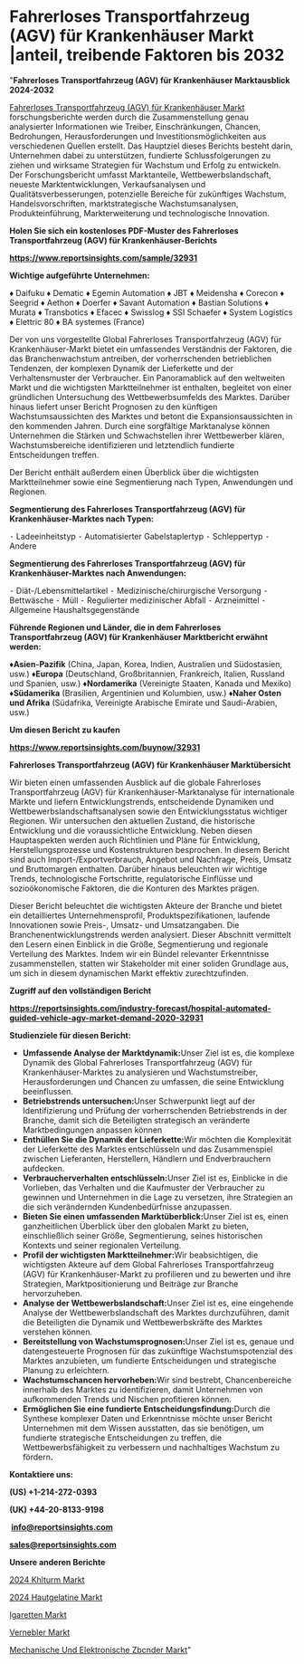 # Fahrerloses Transportfahrzeug (AGV) für Krankenhäuser Markt |anteil, treibende Faktoren bis 2032

"<strong><b>Fahrerloses Transportfahrzeug (AGV) für Krankenhäuser Marktausblick 2024-2032</b></strong>

<a href=https://www.reportsinsights.com/sample/32931>Fahrerloses Transportfahrzeug (AGV) für Krankenhäuser Markt</a> forschungsberichte werden durch die Zusammenstellung genau analysierter Informationen wie Treiber, Einschränkungen, Chancen, Bedrohungen, Herausforderungen und Investitionsmöglichkeiten aus verschiedenen Quellen erstellt. Das Hauptziel dieses Berichts besteht darin, Unternehmen dabei zu unterstützen, fundierte Schlussfolgerungen zu ziehen und wirksame Strategien für Wachstum und Erfolg zu entwickeln. Der Forschungsbericht umfasst Marktanteile, Wettbewerbslandschaft, neueste Marktentwicklungen, Verkaufsanalysen und Qualitätsverbesserungen, potenzielle Bereiche für zukünftiges Wachstum, Handelsvorschriften, marktstrategische Wachstumsanalysen, Produkteinführung, Markterweiterung und technologische Innovation.

<strong><b>Holen Sie sich ein kostenloses PDF-Muster des Fahrerloses Transportfahrzeug (AGV) für Krankenhäuser-Berichts</b></strong>

<a href=https://www.reportsinsights.com/sample/32931><strong><u>https://www.reportsinsights.com/sample/32931</u></strong></a>

<strong>Wichtige aufgeführte Unternehmen:</strong>

♦ Daifuku
♦ Dematic
♦ Egemin Automation
♦ JBT
♦ Meidensha
♦ Corecon
♦ Seegrid
♦ Aethon
♦ Doerfer
♦ Savant Automation
♦ Bastian Solutions
♦ Murata
♦ Transbotics
♦ Efacec
♦ Swisslog
♦ SSI Schaefer
♦ System Logistics
♦ Elettric 80
♦ BA systemes (France)

Der von uns vorgestellte Global Fahrerloses Transportfahrzeug (AGV) für Krankenhäuser-Markt bietet ein umfassendes Verständnis der Faktoren, die das Branchenwachstum antreiben, der vorherrschenden betrieblichen Tendenzen, der komplexen Dynamik der Lieferkette und der Verhaltensmuster der Verbraucher. Ein Panoramablick auf den weltweiten Markt und die wichtigsten Marktteilnehmer ist enthalten, begleitet von einer gründlichen Untersuchung des Wettbewerbsumfelds des Marktes. Darüber hinaus liefert unser Bericht Prognosen zu den künftigen Wachstumsaussichten des Marktes und betont die Expansionsaussichten in den kommenden Jahren. Durch eine sorgfältige Marktanalyse können Unternehmen die Stärken und Schwachstellen ihrer Wettbewerber klären, Wachstumsbereiche identifizieren und letztendlich fundierte Entscheidungen treffen.

Der Bericht enthält außerdem einen Überblick über die wichtigsten Marktteilnehmer sowie eine Segmentierung nach Typen, Anwendungen und Regionen.

<strong>Segmentierung des Fahrerloses Transportfahrzeug (AGV) für Krankenhäuser-Marktes nach Typen:</strong>

⁃ Ladeeinheitstyp
⁃ Automatisierter Gabelstaplertyp
⁃ Schleppertyp
⁃ Andere

<strong>Segmentierung des Fahrerloses Transportfahrzeug (AGV) für Krankenhäuser-Marktes nach Anwendungen:</strong>

⁃ Diät-/Lebensmittelartikel
⁃ Medizinische/chirurgische Versorgung
⁃ Bettwäsche
⁃ Müll
⁃ Regulierter medizinischer Abfall
⁃ Arzneimittel
⁃ Allgemeine Haushaltsgegenstände

<strong><b>Führende Regionen und Länder, die in dem Fahrerloses Transportfahrzeug (AGV) für Krankenhäuser Marktbericht erwähnt werden:</b></strong>

<strong><b>♦Asien-Pazifik</b></strong> (China, Japan, Korea, Indien, Australien und Südostasien, usw.)
<strong><b>♦Europa</b></strong> (Deutschland, Großbritannien, Frankreich, Italien, Russland und Spanien, usw.)
♦<strong><b>Nordamerika</b></strong> (Vereinigte Staaten, Kanada und Mexiko)
<strong><b>♦Südamerika</b></strong> (Brasilien, Argentinien und Kolumbien, usw.)
<strong><b>♦Naher Osten und Afrika</b></strong> (Südafrika, Vereinigte Arabische Emirate und Saudi-Arabien, usw.)

<strong>Um diesen Bericht zu kaufen</strong>

<a href=https://www.reportsinsights.com/buynow/32931><strong><u>https://www.reportsinsights.com/buynow/32931</u></strong></a>

<strong>Fahrerloses Transportfahrzeug (AGV) für Krankenhäuser Marktübersicht</strong>

Wir bieten einen umfassenden Ausblick auf die globale Fahrerloses Transportfahrzeug (AGV) für Krankenhäuser-Marktanalyse für internationale Märkte und liefern Entwicklungstrends, entscheidende Dynamiken und Wettbewerbslandschaftsanalysen sowie den Entwicklungsstatus wichtiger Regionen. Wir untersuchen den aktuellen Zustand, die historische Entwicklung und die voraussichtliche Entwicklung. Neben diesen Hauptaspekten werden auch Richtlinien und Pläne für Entwicklung, Herstellungsprozesse und Kostenstrukturen besprochen. In diesem Bericht sind auch Import-/Exportverbrauch, Angebot und Nachfrage, Preis, Umsatz und Bruttomargen enthalten. Darüber hinaus beleuchten wir wichtige Trends, technologische Fortschritte, regulatorische Einflüsse und sozioökonomische Faktoren, die die Konturen des Marktes prägen.

Dieser Bericht beleuchtet die wichtigsten Akteure der Branche und bietet ein detailliertes Unternehmensprofil, Produktspezifikationen, laufende Innovationen sowie Preis-, Umsatz- und Umsatzangaben. Die Branchenentwicklungstrends werden analysiert. Dieser Abschnitt vermittelt den Lesern einen Einblick in die Größe, Segmentierung und regionale Verteilung des Marktes. Indem wir ein Bündel relevanter Erkenntnisse zusammenstellen, statten wir Stakeholder mit einer soliden Grundlage aus, um sich in diesem dynamischen Markt effektiv zurechtzufinden.

<strong>Zugriff auf den vollständigen Bericht</strong>

<a href=https://reportsinsights.com/industry-forecast/hospital-automated-guided-vehicle-agv-market-demand-2020-32931><strong>https://reportsinsights.com/industry-forecast/hospital-automated-guided-vehicle-agv-market-demand-2020-32931</strong></a>

<strong>Studienziele für diesen Bericht:</strong>
<ul>
  <li><strong>Umfassende Analyse der Marktdynamik:</strong>Unser Ziel ist es, die komplexe Dynamik des Global Fahrerloses Transportfahrzeug (AGV) für Krankenhäuser-Marktes zu analysieren und Wachstumstreiber, Herausforderungen und Chancen zu umfassen, die seine Entwicklung beeinflussen.</li>
  <li><strong>Betriebstrends untersuchen:</strong>Unser Schwerpunkt liegt auf der Identifizierung und Prüfung der vorherrschenden Betriebstrends in der Branche, damit sich die Beteiligten strategisch an veränderte Marktbedingungen anpassen können</li>
  <li><strong>Enthüllen Sie die Dynamik der Lieferkette:</strong>Wir möchten die Komplexität der Lieferkette des Marktes entschlüsseln und das Zusammenspiel zwischen Lieferanten, Herstellern, Händlern und Endverbrauchern aufdecken.</li>
  <li><strong>Verbraucherverhalten entschlüsseln:</strong>Unser Ziel ist es, Einblicke in die Vorlieben, das Verhalten und die Kaufmuster der Verbraucher zu gewinnen und Unternehmen in die Lage zu versetzen, ihre Strategien an die sich verändernden Kundenbedürfnisse anzupassen.</li>
  <li><strong>Bieten Sie einen umfassenden Marktüberblick:</strong>Unser Ziel ist es, einen ganzheitlichen Überblick über den globalen Markt zu bieten, einschließlich seiner Größe, Segmentierung, seines historischen Kontexts und seiner regionalen Verteilung.</li>
  <li><strong>Profil der wichtigsten Marktteilnehmer:</strong>Wir beabsichtigen, die wichtigsten Akteure auf dem Global Fahrerloses Transportfahrzeug (AGV) für Krankenhäuser-Markt zu profilieren und zu bewerten und ihre Strategien, Marktpositionierung und Beiträge zur Branche hervorzuheben.</li>
  <li><strong>Analyse der Wettbewerbslandschaft:</strong>Unser Ziel ist es, eine eingehende Analyse der Wettbewerbslandschaft des Marktes durchzuführen, damit die Beteiligten die Dynamik und Wettbewerbskräfte des Marktes verstehen können.</li>
  <li><strong>Bereitstellung von Wachstumsprognosen:</strong>Unser Ziel ist es, genaue und datengesteuerte Prognosen für das zukünftige Wachstumspotenzial des Marktes anzubieten, um fundierte Entscheidungen und strategische Planung zu erleichtern.</li>
  <li><strong>Wachstumschancen hervorheben:</strong>Wir sind bestrebt, Chancenbereiche innerhalb des Marktes zu identifizieren, damit Unternehmen von aufkommenden Trends und Nischen profitieren können.</li>
  <li><strong>Ermöglichen Sie eine fundierte Entscheidungsfindung:</strong>Durch die Synthese komplexer Daten und Erkenntnisse möchte unser Bericht Unternehmen mit dem Wissen ausstatten, das sie benötigen, um fundierte strategische Entscheidungen zu treffen, die Wettbewerbsfähigkeit zu verbessern und nachhaltiges Wachstum zu fördern<strong>.</strong></li>
</ul>
<strong>Kontaktiere uns:</strong>

<strong>(US) +1-214-272-0393</strong>

<strong>(UK) +44-20-8133-9198</strong>

<strong> </strong><a href=info@reportsinsights.com><strong><u>info@reportsinsights.com</u></strong></a>

<a href=sales@reportsinsights.com><strong><u>sales@reportsinsights.com</u></strong></a>

<strong>Unsere anderen Berichte</strong>

<a href=https://de.linkedin.com/pulse/2024-k%C3%BChlturm-markt-trends-treiber-und-frp8f/>2024 Khlturm Markt</a>

<a href=https://de.linkedin.com/pulse/2024-hautgelatine-markt-berichtsübersicht-g9cff/>2024 Hautgelatine Markt</a>

<a href=https://de.linkedin.com/pulse/igaretten-markt-forschung-aufstrebenden-wachstum>Igaretten Markt</a>

<a href=https://de.linkedin.com/pulse/vernebler-markt-berichtsanalysen-auf-globaler-hcwvc/>Vernebler Markt</a>

<a href=https://de.linkedin.com/pulse/mechanische-und-elektronische-z%C3%BCnder-markt-svw8c/>Mechanische Und Elektronische Zbcnder Markt</a>"
